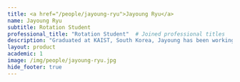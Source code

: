 ```yaml
---
title: <a href="/people/jayoung-ryu">Jayoung Ryu</a>
name: Jayoung Ryu
subtitle: Rotation Student
professional_title: "Rotation Student"  # Joined professional titles
description: "Graduated at KAIST, South Korea, Jayoung has been working on investigating interesting biological questions using various omics data including epigenomics, Hi-C, single-cell expression and accessibility profile"
layout: product
academic: 1
image: /img/people/jayoung-ryu.jpg
hide_footer: true
---
```

